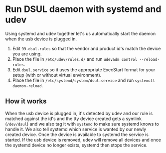 # Run DSUL daemon with systemd and udev

Using systemd and udev together let's us automatically start the daemon when the
usb device is plugged in.

1. Edit `99-dsul.rules` so that the vendor and product id's match the device you
are using.
0. Place the file in `/etc/udev/rules.d/` and run `udevadm control --reload-rules`.
0. Edit `dsul.service` so it uses the appropriate ExecStart format for your setup
(with or without virtual environment).
0. Place the file in `/etc/systemd/system/dsul.service` and run `systemctl daemon-reload`.


## How it works

When the usb device is plugged in, it's detected by udev and our rule is matched
against the id's and the tty device created gets a symlink (`/dev/dsul`) and we
also tag it with `systemd` to make sure systemd knows to handle it. We also tell
systemd which service is wanted by our newly created device. Once the device is
available to systemd the service is started. If the usb device is removed, udev
will remove all devices and once the systemd device no longer exists, systemd
then stops the service.
